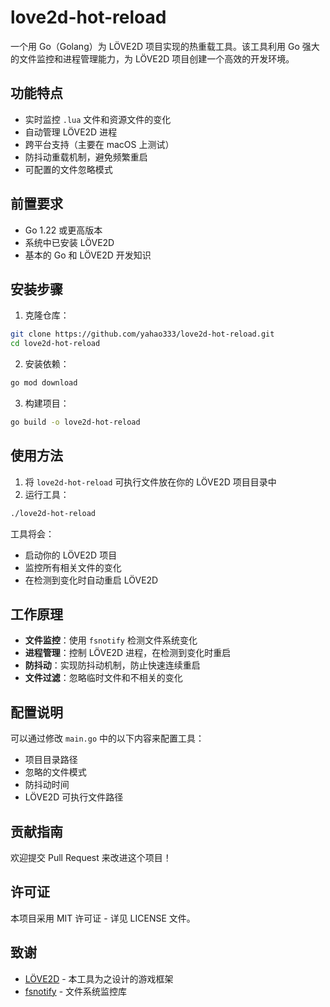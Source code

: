# love2d-hot-reload

一个用 Go（Golang）为 LÖVE2D 项目实现的热重载工具。该工具利用 Go 强大的文件监控和进程管理能力，为 LÖVE2D 项目创建一个高效的开发环境。

## 功能特点

- 实时监控 `.lua` 文件和资源文件的变化
- 自动管理 LÖVE2D 进程
- 跨平台支持（主要在 macOS 上测试）
- 防抖动重载机制，避免频繁重启
- 可配置的文件忽略模式

## 前置要求

- Go 1.22 或更高版本
- 系统中已安装 LÖVE2D
- 基本的 Go 和 LÖVE2D 开发知识

## 安装步骤

1. 克隆仓库：
```bash
git clone https://github.com/yahao333/love2d-hot-reload.git
cd love2d-hot-reload
```

2. 安装依赖：
```bash
go mod download
```

3. 构建项目：
```bash
go build -o love2d-hot-reload
```

## 使用方法

1. 将 `love2d-hot-reload` 可执行文件放在你的 LÖVE2D 项目目录中
2. 运行工具：
```bash
./love2d-hot-reload
```

工具将会：
- 启动你的 LÖVE2D 项目
- 监控所有相关文件的变化
- 在检测到变化时自动重启 LÖVE2D

## 工作原理

- **文件监控**：使用 `fsnotify` 检测文件系统变化
- **进程管理**：控制 LÖVE2D 进程，在检测到变化时重启
- **防抖动**：实现防抖动机制，防止快速连续重启
- **文件过滤**：忽略临时文件和不相关的变化

## 配置说明

可以通过修改 `main.go` 中的以下内容来配置工具：
- 项目目录路径
- 忽略的文件模式
- 防抖动时间
- LÖVE2D 可执行文件路径

## 贡献指南

欢迎提交 Pull Request 来改进这个项目！

## 许可证

本项目采用 MIT 许可证 - 详见 LICENSE 文件。

## 致谢

- [LÖVE2D](https://love2d.org/) - 本工具为之设计的游戏框架
- [fsnotify](https://github.com/fsnotify/fsnotify) - 文件系统监控库 